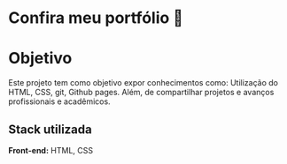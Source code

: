 
# Confira meu portfólio 💫


# Objetivo

Este projeto tem como objetivo expor conhecimentos como: Utilização do HTML, CSS, git, Github pages. Além, de compartilhar projetos e avanços profissionais e acadêmicos.

## Stack utilizada

**Front-end:** HTML, CSS



